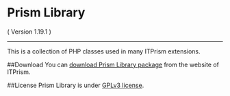 Prism Library 
==========================
( Version 1.19.1 )
- - -

This is a collection of PHP classes used in many ITPrism extensions. 

##Download
You can [download Prism Library package](http://itprism.com/free-joomla-extensions/others/software-development-kit) from the website of ITPrism.

##License
Prism Library is under [GPLv3 license](http://www.gnu.org/licenses/gpl-3.0.en.html).